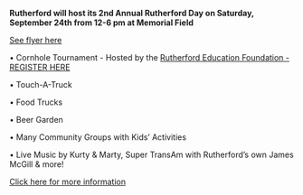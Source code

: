 **Rutherford will host its 2nd Annual Rutherford Day on Saturday, September 24th from 12-6 pm at Memorial Field**

[See flyer here](https://storage.googleapis.com/static.rutherford-nj.com/events/RutherfordDay2022_1.pdf)
    
• Cornhole Tournament - Hosted by the [Rutherford Education Foundation - REGISTER HERE](https://www.rutherfordeducationfoundation.org/ref-cornhole-2022-copy)

• Touch-A-Truck

• Food Trucks

• Beer Garden

• Many Community Groups with Kids’ Activities

• Live Music by Kurty & Marty,  Super TransAm with Rutherford’s own James McGill & more!

[Click here for more information](/rutherford-day)
